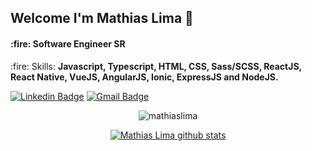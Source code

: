 #### 

<h2>Welcome I'm Mathias Lima 🚀</h2>

<h4>:fire: Software Engineer SR</h4>

<p>:fire: Skills: <strong>Javascript, Typescript, HTML, CSS, Sass/SCSS, ReactJS, React Native, VueJS, AngularJS, Ionic, ExpressJS and NodeJS.</strong></p>

[![Linkedin Badge](https://img.shields.io/badge/-Mathias%20Lima-6633cc?style=flat-square&logo=Linkedin&logoColor=white&link=https://www.linkedin.com/in/mathias-morais-20664416a/)](https://www.linkedin.com/in/mathias-morais-20664416a/) 
[![Gmail Badge](https://img.shields.io/badge/-mathias.morais7@gmail.com-6633cc?style=flat-square&logo=Gmail&logoColor=white&link=mailto:mathias.morais7@gmail.com)](mailto:mathias.morais7@gmail.com)

<div align="center">
  <img align="center" src="https://github-readme-stats.vercel.app/api/top-langs/?username=mathiaslima&layout=compact&hide=html&theme=dark" alt="mathiaslima" />
<div/>
  
[![Mathias Lima github stats](https://github-readme-stats.vercel.app/api?username=mathiaslima&show_icons=true&theme=radical&bg_color=30,0d0d0d,191919&title_color=fff&text_color=fff&icon_color=79ff97)](https://github.com/anuraghazra/github-readme-stats)

